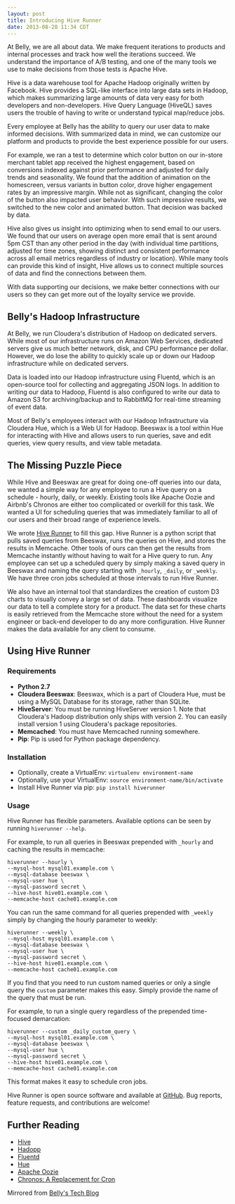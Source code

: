 ```yaml
---
layout: post
title: Introducing Hive Runner
date: 2013-08-28 11:34 CDT
---
```


At Belly, we are all about data. We make frequent iterations to products and internal processes and track how well the iterations succeed. We understand the importance of A/B testing, and one of the many tools we use to make decisions from those tests is Apache Hive.

Hive is a data warehouse tool for Apache Hadoop originally written by Facebook. Hive provides a SQL-like interface into large data sets in Hadoop, which makes summarizing large amounts of data very easy for both developers and non-developers. Hive Query Language (HiveQL) saves users the trouble of having to write or understand typical map/reduce jobs.

<!-- more -->

Every employee at Belly has the ability to query our user data to make informed decisions. With summarized data in mind, we can customize our platform and products to provide the best experience possible for our users.

For example, we ran a test to determine which color button on our in-store merchant tablet app received the highest engagement, based on conversions indexed against prior performance and adjusted for daily trends and seasonality. We found that the addition of animation on the homescreen, versus variants in button color, drove higher engagement rates by an impressive margin. While not as significant, changing the color of the button also impacted user behavior. With such impressive results, we switched to the new color and animated button. That decision was backed by data.

Hive also gives us insight into optimizing when to send email to our users. We found that our users on average open more email that is sent around 5pm CST than any other period in the day (with individual time partitions, adjusted for time zones, showing distinct and consistent performance across all email metrics regardless of industry or location). While many tools can provide this kind of insight, Hive allows us to connect multiple sources of data and find the connections between them.

With data supporting our decisions, we make better connections with our users so they can get more out of the loyalty service we provide.

## Belly's Hadoop Infrastructure

At Belly, we run Cloudera's distribution of Hadoop on dedicated servers. While most of our infrastructure runs on Amazon Web Services, dedicated servers give us much better network, disk, and CPU performance per dollar. However, we do lose the ability to quickly scale up or down our Hadoop infrastructure while on dedicated servers.

Data is loaded into our Hadoop infrastructure using Fluentd, which is an open-source tool for collecting and aggregating JSON logs. In addition to writing our data to Hadoop, Fluentd is also configured to write our data to Amazon S3 for archiving/backup and to RabbitMQ for real-time streaming of event data.

Most of Belly's employees interact with our Hadoop Infrastructure via Cloudera Hue, which is a Web UI for Hadoop. Beeswax is a tool within Hue for interacting with Hive and allows users to run queries, save and edit queries, view query results, and view table metadata.

## The Missing Puzzle Piece

While Hive and Beeswax are great for doing one-off queries into our data, we wanted a simple way for any employee to run a Hive query on a schedule - hourly, daily, or weekly. Existing tools like Apache Oozie and Airbnb's Chronos are either too complicated or overkill for this task. We wanted a UI for scheduling queries that was immediately familiar to all of our users and their broad range of experience levels.

We wrote [Hive Runner](https://github.com/bellycard/hiverunner) to fill this gap. Hive Runner is a python script that pulls saved queries from Beeswax, runs the queries on Hive, and stores the results in Memcache. Other tools of ours can then get the results from Memcache instantly without having to wait for a Hive query to run. Any employee can set up a scheduled query by simply making a saved query in Beeswax and naming the query starting with `_hourly`, `_daily`, or `_weekly`. We have three cron jobs scheduled at those intervals to run Hive Runner.

We also have an internal tool that standardizes the creation of custom D3 charts to visually convey a large set of data. These dashboards visualize our data to tell a complete story for a product. The data set for these charts is easily retrieved from the Memcache store without the need for a system engineer or back-end developer to do any more configuration. Hive Runner makes the data available for any client to consume.

## Using Hive Runner

### Requirements

* **Python 2.7**
* **Cloudera Beeswax**: Beeswax, which is a part of Cloudera Hue, must be using a MySQL Database for its storage, rather than SQLite.
* **HiveServer**: You must be running HiveServer version 1. Note that Cloudera's Hadoop distribution only ships with version 2. You can easily install version 1 using Cloudera's package repositories.
* **Memcached**: You must have Memcached running somewhere.
* **Pip**: Pip is used for Python package dependency.

### Installation

* Optionally, create a VirtualEnv: `virtualenv environment-name`
* Optionally, use your VirtualEnv: `source environment-name/bin/activate`
* Install Hive Runner via pip: `pip install hiverunner`

### Usage

Hive Runner has flexible parameters. Available options can be seen by running `hiverunner --help`.

For example, to run all queries in Beeswax prepended with `_hourly` and caching the results in memcache:

```
hiverunner --hourly \
--mysql-host mysql01.example.com \
--mysql-database beeswax \
--mysql-user hue \
--mysql-password secret \
--hive-host hive01.example.com \
--memcache-host cache01.example.com
```

You can run the same command for all queries prepended with `_weekly` simply by changing the hourly parameter to weekly:

```
hiverunner --weekly \
--mysql-host mysql01.example.com \
--mysql-database beeswax \
--mysql-user hue \
--mysql-password secret \
--hive-host hive01.example.com \
--memcache-host cache01.example.com
```

If you find that you need to run custom named queries or only a single query the `custom` parameter makes this easy. Simply provide the name of the query that must be run.

For example, to run a single query regardless of the prepended time-focused demarcation:

```
hiverunner --custom _daily_custom_query \
--mysql-host mysql01.example.com \
--mysql-database beeswax \
--mysql-user hue \
--mysql-password secret \
--hive-host hive01.example.com \
--memcache-host cache01.example.com
```

This format makes it easy to schedule cron jobs.

Hive Runner is open source software and available at [GitHub](https://github.com/bellycard/hiverunner). Bug reports, feature requests, and contributions are welcome!

## Further Reading

* [Hive](http://hive.apache.org/)
* [Hadopp](http://hadoop.apache.org/)
* [Fluentd](http://fluentd.org/)
* [Hue](http://cloudera.github.io/hue/)
* [Apache Oozie](http://oozie.apache.org/)
* [Chronos: A Replacement for Cron](http://nerds.airbnb.com/introducing-chronos/)

Mirrored from [Belly's Tech Blog](https://tech.bellycard.com/blog/introducing-hive-runner/)
